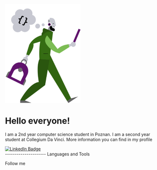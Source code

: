 <img src = "Assets/NavyTheme-boy 1.png" width = 250 >

# Hello everyone!
I am a 2nd year computer science student in Poznan. I am a second year student at Collegium Da Vinci. More information you can find in my profile 

<div id="badges">
  <a href="https://www.linkedin.com/in/stanislaw-olszewski/">
    <img src="https://img.shields.io/badge/LinkedIn-blue?style=for-the-badge&logo=linkedin&logoColor=white" alt="LinkedIn Badge"/>
  </a>
</div>
---------------------
Languages and Tools

Follow me
